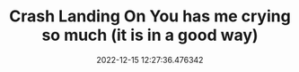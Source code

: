 ---
date: '2022-12-15 12:27:36.476342'
title: Crash Landing On You has me crying so much (it is in a good way)
tags: 
    - tv
    - kdrama
    - crash landing on you
---